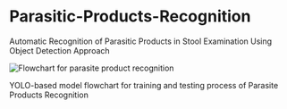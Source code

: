 # Parasitic-Products-Recognition
Automatic Recognition of Parasitic Products in Stool Examination Using Object Detection Approach

![Flowchart for parasite product recognition](https://user-images.githubusercontent.com/53847534/130099364-f21668d4-5ef0-4b6f-856a-e2558703e68e.png)

YOLO-based model flowchart for training and testing process of Parasite Products Recognition
